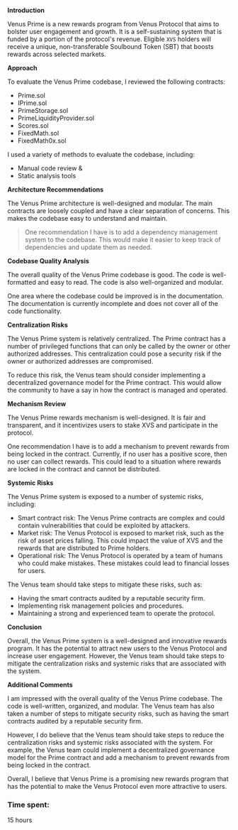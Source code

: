 **Introduction**

Venus Prime is a new rewards program from Venus Protocol that aims to bolster user engagement and growth. It is a self-sustaining system that is funded by a portion of the protocol's revenue. Eligible `XVS` holders will receive a unique, non-transferable Soulbound Token (SBT) that boosts rewards across selected markets.

**Approach**

To evaluate the Venus Prime codebase, I reviewed the following contracts:

* Prime.sol
* IPrime.sol
* PrimeStorage.sol
* PrimeLiquidityProvider.sol
* Scores.sol
* FixedMath.sol
* FixedMath0x.sol

I used a variety of methods to evaluate the codebase, including:

* Manual code review &
* Static analysis tools

**Architecture Recommendations**

The Venus Prime architecture is well-designed and modular. The main contracts are loosely coupled and have a clear separation of concerns. This makes the codebase easy to understand and maintain.

> One recommendation I have is to add a dependency management system to the codebase. This would make it easier to keep track of dependencies and update them as needed.

**Codebase Quality Analysis**

The overall quality of the Venus Prime codebase is good. The code is well-formatted and easy to read. The code is also well-organized and modular.

One area where the codebase could be improved is in the documentation. The documentation is currently incomplete and does not cover all of the code functionality.

**Centralization Risks**

The Venus Prime system is relatively centralized. The Prime contract has a number of privileged functions that can only be called by the owner or other authorized addresses. This centralization could pose a security risk if the owner or authorized addresses are compromised.

To reduce this risk, the Venus team should consider implementing a decentralized governance model for the Prime contract. This would allow the community to have a say in how the contract is managed and operated.

**Mechanism Review**

The Venus Prime rewards mechanism is well-designed. It is fair and transparent, and it incentivizes users to stake XVS and participate in the protocol.

One recommendation I have is to add a mechanism to prevent rewards from being locked in the contract. Currently, if no user has a positive score, then no user can collect rewards. This could lead to a situation where rewards are locked in the contract and cannot be distributed.

**Systemic Risks**

The Venus Prime system is exposed to a number of systemic risks, including:

* Smart contract risk: The Venus Prime contracts are complex and could contain vulnerabilities that could be exploited by attackers.
* Market risk: The Venus Protocol is exposed to market risk, such as the risk of asset prices falling. This could impact the value of XVS and the rewards that are distributed to Prime holders.
* Operational risk: The Venus Protocol is operated by a team of humans who could make mistakes. These mistakes could lead to financial losses for users.

The Venus team should take steps to mitigate these risks, such as:

* Having the smart contracts audited by a reputable security firm.
* Implementing risk management policies and procedures.
* Maintaining a strong and experienced team to operate the protocol.

**Conclusion**

Overall, the Venus Prime system is a well-designed and innovative rewards program. It has the potential to attract new users to the Venus Protocol and increase user engagement. However, the Venus team should take steps to mitigate the centralization risks and systemic risks that are associated with the system.

**Additional Comments**

I am impressed with the overall quality of the Venus Prime codebase. The code is well-written, organized, and modular. The Venus team has also taken a number of steps to mitigate security risks, such as having the smart contracts audited by a reputable security firm.

However, I do believe that the Venus team should take steps to reduce the centralization risks and systemic risks associated with the system. For example, the Venus team could implement a decentralized governance model for the Prime contract and add a mechanism to prevent rewards from being locked in the contract.

Overall, I believe that Venus Prime is a promising new rewards program that has the potential to make the Venus Protocol even more attractive to users.


### Time spent:
15 hours